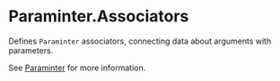 # Paraminter.Associators

Defines `Paraminter` associators, connecting data about arguments with parameters.

See [Paraminter](https://www.github.com/Paraminter/Paraminter) for more information.
